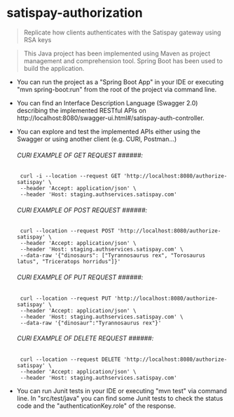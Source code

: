 # satispay-authorization

> Replicate how clients authenticates with the Satispay gateway using RSA keys

> This Java project has been implemented using Maven as project management and comprehension tool. Spring Boot has been used to build the application.

 - You can run the project as a "Spring Boot App" in your IDE or executing "mvn spring-boot:run" from the root of the project via command line.
 - You can find an Interface Description Language (Swagger 2.0) describing the implemented RESTful APIs on http://localhost:8080/swagger-ui.html#/satispay-auth-controller.
 - You can explore and test the implemented APIs either using the Swagger or using another client (e.g. CURl, Postman...)

	###### CURl EXAMPLE OF GET REQUEST ######: 
	
		curl -i --location --request GET 'http://localhost:8080/authorize-satispay' \
		--header 'Accept: application/json' \
		--header 'Host: staging.authservices.satispay.com'
		
	###### CURl EXAMPLE OF POST REQUEST ######:
	
		curl --location --request POST 'http://localhost:8080/authorize-satispay' \
		--header 'Accept: application/json' \
		--header 'Host: staging.authservices.satispay.com' \
		--data-raw '{"dinosaurs": ["Tyrannosaurus rex", "Torosaurus latus", "Triceratops horridus"]}'
	
	###### CURl EXAMPLE OF PUT REQUEST ######:
	
		curl --location --request PUT 'http://localhost:8080/authorize-satispay' \
		--header 'Accept: application/json' \
		--header 'Host: staging.authservices.satispay.com' \
		--data-raw '{"dinosaur":"Tyrannosaurus rex"}'
		
	###### CURl EXAMPLE OF DELETE REQUEST ######:
	
		curl --location --request DELETE 'http://localhost:8080/authorize-satispay' \
		--header 'Accept: application/json' \
		--header 'Host: staging.authservices.satispay.com'
		
 - You can run Junit tests in your IDE  or executing "mvn test" via command line. 
   In "src/test/java" you can find some Junit tests to check the status code and the "authenticationKey.role" of the response.
